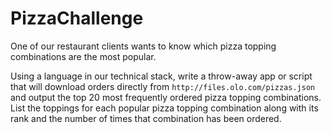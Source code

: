# PizzaChallenge

One of our restaurant clients wants to know which pizza topping combinations are the most popular. 

Using a language in our technical stack, write a throw-away app or script that will download orders directly from 
`http://files.olo.com/pizzas.json` and output the top 20 most frequently ordered pizza topping combinations. 
List the toppings for each popular pizza topping combination along with its rank and the number of times 
that combination has been ordered.
